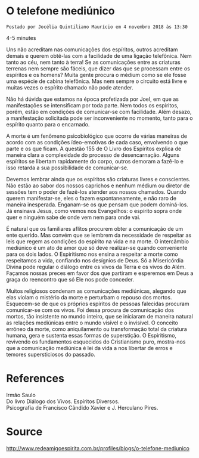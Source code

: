 # O telefone mediúnico
`Postado por Jocélia Quintiliano Maurício em 4 novembro 2018 às 13:30`

4-5 minutes

Uns não acreditam nas comunicações dos espíritos, outros acreditam demais e querem obtê-las com a facilidade de uma ligação telefônica. Nem tanto ao céu, nem tanto à terra! Se as comunicações entre as criaturas terrenas nem sempre são fáceis, que dizer das que se processam entre os espíritos e os homens? Muita gente procura o médium como se ele fosse uma espécie de cabina telefônica. Mas nem sempre o circuito está livre e muitas vezes o espírito chamado não pode atender.

Não há dúvida que estamos na época profetizada por Joel, em que as manifestações se intensificam por toda parte. Nem todos os espíritos, porém, estão em condições de comunicar-se com facilidade. Além desazo, a manifestação solicitada pode ser inconveniente no momento, tanto para o espírito quanto para o encarnado.

A morte é um fenômeno psicobiológico que ocorre de várias maneiras de acordo com as condições ídeo-emotivas de cada caso, envolvendo o que parte e os que ficam. A questão 155 de O Livro dos Espíritos explica de maneira clara a complexidade do processo de desencarnação. Alguns espíritos se libertam rapidamente do corpo, outros demoram a fazê-lo e isso retarda a sua possibilidade de comunicar-se.

Devemos lembrar ainda que os espíritos são criaturas livres e conscientes. Não estão ao sabor dos nossos caprichos e nenhum médium ou diretor de sessões tem o poder de fazê-los atender aos nossos chamados. Quando querem manifestar-se, eles o fazem espontaneamente, e não raro de maneira inesperada. Enganam-se os que pensam que podem dominá-los. Já ensinava Jesus, como vemos nos Evangelhos: o espírito sopra onde quer e ninguém sabe de onde vem nem para onde vai.

É natural que os familiares aflitos procurem obter a comunicação de um ente querido. Mas convém que se lembrem da necessidade de respeitar as leis que regem as condições do espírito na vida e na morte. O intercâmbio mediúnico é um ato de amor que só deve realizar-se quando conveniente para os dois lados. O Espiritismo nos ensina a respeitar a morte como respeitamos a vida, confiando nos desígnios de Deus. Só a Misericórdia Divina pode regular o diálogo entre os vivos da Terra e os vivos do Além. Façamos nossas preces em favor dos que partiram e esperemos em Deus a graça do reencontro que só Ele nos pode conceder.

Muitos religiosos condenam as comunicações mediúnicas, alegando que elas violam o mistério da morte e perturbam o repouso dos mortos. Esquecem-se de que os próprios espíritos de pessoas falecidas procuram comunicar-se com os vivos. Foi dessa procura de comunicação dos mortos, tão insistente no mundo inteiro, que se iniciaram de maneira natural as relações mediúnicas entre o mundo visível e o invisível. O conceito errôneo da morte, como aniquilamento ou transformação total da criatura humana, gera e sustenta essas formas de superstição. O Espiritismo, revivendo os fundamentos esquecidos do Cristianismo puro, mostra-nos que a comunicação mediúnica é lei da vida a nos libertar de erros e temores supersticiosos do passado.

# References
Irmão Saulo  
Do livro Diálogo dos Vivos. Espíritos Diversos.  
Psicografia de Francisco Cândido Xavier e J. Herculano Pires.  

# Source
http://www.redeamigoespirita.com.br/profiles/blogs/o-telefone-mediunico
